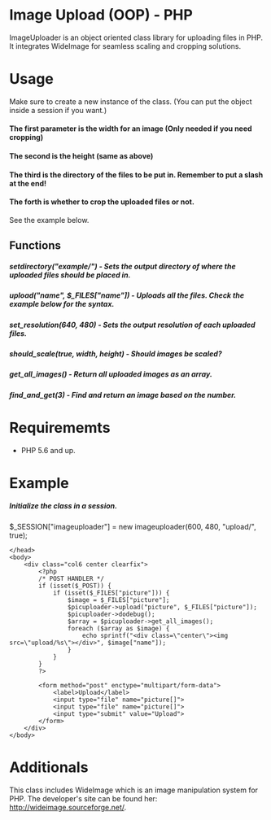 # Image Upload (OOP) - PHP
ImageUploader is an object oriented class library for uploading files in PHP. It integrates WideImage for seamless scaling and cropping solutions.

# Usage
Make sure to create a new instance of the class. (You can put the object inside a session if you want.)
#### The first parameter is the width for an image (Only needed if you need cropping)
#### The second is the height (same as above)
#### The third is the directory of the files to be put in. Remember to put a slash at the end!
#### The forth is whether to crop the uploaded files or not.
See the example below.

## Functions
##### setdirectory("example/") - Sets the output directory of where the uploaded files should be placed in.
##### upload("name", $_FILES["name"]) - Uploads all the files. Check the example below for the syntax.
##### set_resolution(640, 480) - Sets the output resolution of each uploaded files.
##### should_scale(true, width, height) - Should images be scaled?
##### get_all_images() - Return all uploaded images as an array.
##### find_and_get(3) - Find and return an image based on the number.

# Requirememts
* PHP 5.6 and up.


# Example
##### Initialize the class in a session.
$_SESSION["imageuploader"] = new imageuploader(600, 480, "upload/", true);


<?php
session_start();
require_once "classes/imageuploader/imageuploader.php";
$_SESSION["imageuploader"] = new imageuploader(600, 480, "upload/");
$picuploader = $_SESSION["imageuploader"];
?>
<!doctype html>
<html>
    <head>
        <title>Upload test</title>
        <link rel="stylesheet" href="css/style.css">

    </head>
    <body>
        <div class="col6 center clearfix">
            <?php
            /* POST HANDLER */
            if (isset($_POST)) {
                if (isset($_FILES["picture"])) {
                    $image = $_FILES["picture"];
                    $picuploader->upload("picture", $_FILES["picture"]);
                    $picuploader->dodebug();
                    $array = $picuploader->get_all_images();
                    foreach ($array as $image) {
                        echo sprintf("<div class=\"center\"><img src=\"upload/%s\"></div>", $image["name"]);
                    }
                }
            }
            ?>

            <form method="post" enctype="multipart/form-data">
                <label>Upload</label>
                <input type="file" name="picture[]">
                <input type="file" name="picture[]">
                <input type="submit" value="Upload">
            </form>
        </div>
    </body>
</html>

# Additionals
This class includes WideImage which is an image manipulation system for PHP. The developer's site can be found her: http://wideimage.sourceforge.net/.
